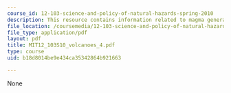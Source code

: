 ```yaml
---
course_id: 12-103-science-and-policy-of-natural-hazards-spring-2010
description: This resource contains information related to magma generation.
file_location: /coursemedia/12-103-science-and-policy-of-natural-hazards-spring-2010/b18d8014be9e434ca35342864b921663_MIT12_103S10_volcanoes_4.pdf
file_type: application/pdf
layout: pdf
title: MIT12_103S10_volcanoes_4.pdf
type: course
uid: b18d8014be9e434ca35342864b921663

---
```

None